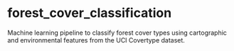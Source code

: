 # forest_cover_classification
Machine learning pipeline to classify forest cover types using cartographic and environmental features from the UCI Covertype dataset.
